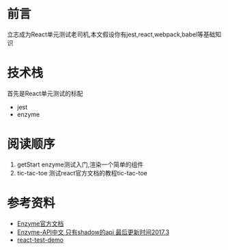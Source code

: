 # 前言

立志成为React单元测试老司机,本文假设你有jest,react,webpack,babel等基础知识

# 技术栈

首先是React单元测试的标配
- jest
- enzyme

# 阅读顺序

1. getStart enzyme测试入门,渲染一个简单的组件
2. tic-tac-toe 测试react官方文档的教程tic-tac-toe


# 参考资料

- [Enzyme官方文档](http://airbnb.io/enzyme/docs/api)
- [Enzyme-API中文 只有shadow的api 最后更新时间2017.3](https://github.com/Zyingying/Enzyme-API)
- [react-test-demo](https://github.com/superman66/react-test-demo)